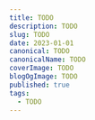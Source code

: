 ```yaml
---
title: TODO
description: TODO
slug: TODO
date: 2023-01-01
canonical: TODO
canonicalName: TODO
coverImage: TODO
blogOgImage: TODO
published: true
tags:
  - TODO
---
```

